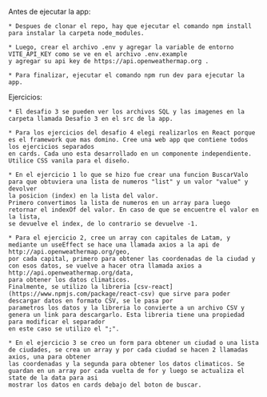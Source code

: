 Antes de ejecutar la app: 

    * Despues de clonar el repo, hay que ejecutar el comando npm install para instalar la carpeta node_modules.
   
    * Luego, crear el archivo .env y agregar la variable de entorno VITE_API_KEY como se ve en el archivo .env.example 
    y agregar su api key de https://api.openweathermap.org .

    * Para finalizar, ejecutar el comando npm run dev para ejecutar la app. 

Ejercicios:

    * El desafio 3 se pueden ver los archivos SQL y las imagenes en la carpeta llamada Desafio 3 en el src de la app. 

    * Para los ejercicios del desafio 4 elegi realizarlos en React porque es el framework que mas domino. Cree una web app que contiene todos los ejercicios separados 
    en cards. Cada uno esta desarrollado en un componente independiente. Utilice CSS vanila para el diseño. 

    * En el ejercicio 1 lo que se hizo fue crear una funcion BuscarValo para que obtuviera una lista de numeros "list" y un valor "value" y devolver 
    la posicion (index) en la lista del valor. 
    Primero convertimos la lista de numeros en un array para luego retornar el indexOf del valor. En caso de que se encuentre el valor en la lista, 
    se devuelve el index, de lo contrario se devuelve -1.

    * Para el ejercicio 2, cree un array con capitales de Latam, y mediante un useEffect se hace una llamada axios a la api de http://api.openweathermap.org/geo,
    por cada capital, primero para obtener las coordenadas de la ciudad y con esos datos, se vuelve a hacer otra llamada axios a http://api.openweathermap.org/data, 
    para obtener los datos climaticos. 
    Finalmente, se utilizo la libreria [csv-react](https://www.npmjs.com/package/react-csv) que sirve para poder descargar datos en formato CSV, se le pasa por 
    parametros los datos y la libreria lo convierte a un archivo CSV y genera un link para descargarlo. Esta libreria tiene una propiedad para modificar el separador
    en este caso se utilizo el ";". 

    * En el ejercicio 3 se creo un form para obtener un ciudad o una lista de ciudades, se crea un array y por cada ciudad se hacen 2 llamadas axios, una para obtener 
    las coordenadas y la segunda para obtener los datos climaticos. Se guardan en un array por cada vuelta de for y luego se actualiza el state de la data para asi 
    mostrar los datos en cards debajo del boton de buscar. 
